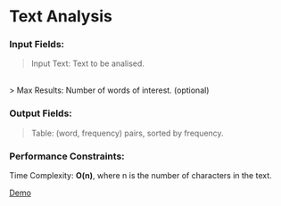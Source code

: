 Text Analysis 
===================

### Input Fields:

> Input Text: Text to be analised.
<br>
> Max Results: Number of words of interest. (optional)

### Output Fields:

> Table: (word, frequency) pairs, sorted by frequency.

### Performance Constraints:

Time Complexity: __O(n)__, where n is the number of characters in the text.

[Demo](https://filangel.github.io/text_analysis) 